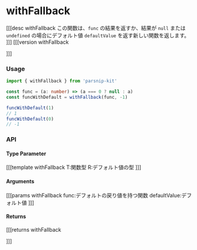 # withFallback
[[[desc withFallback
  この関数は、`func` の結果を返すか、結果が `null` または `undefined` の場合にデフォルト値 `defaultValue` を返す新しい関数を返します。
]]]
[[[version withFallback
  
]]]

### Usage

```ts
import { withFallback } from 'parsnip-kit'

const func = (a: number) => (a === 0 ? null : a)
const funcWithDefault = withFallback(func, -1)

funcWithDefault(1)
// 1
funcWithDefault(0)
// -1

```


### API

#### Type Parameter

[[[template withFallback
T:関数型
R:デフォルト値の型
]]]

#### Arguments

[[[params withFallback
func:デフォルトの戻り値を持つ関数
defaultValue:デフォルト値
]]]

#### Returns

[[[returns withFallback

]]]
